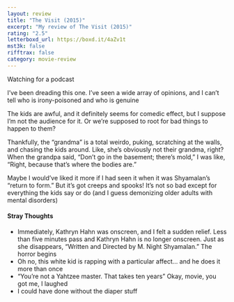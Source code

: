 ```yaml
---
layout: review
title: "The Visit (2015)"
excerpt: "My review of The Visit (2015)"
rating: "2.5"
letterboxd_url: https://boxd.it/4aZv1t
mst3k: false
rifftrax: false
category: movie-review
---
```


Watching for a podcast

I’ve been dreading this one. I’ve seen a wide array of opinions, and I can’t tell who is irony-poisoned and who is genuine

The kids are awful, and it definitely seems for comedic effect, but I suppose I’m not the audience for it. Or we’re supposed to root for bad things to happen to them?

Thankfully, the “grandma” is a total weirdo, puking, scratching at the walls, and chasing the kids around. Like, she’s obviously not their grandma, right? When the grandpa said, “Don’t go in the basement; there’s mold,” I was like, “Right, because that’s where the bodies are.”

Maybe I would’ve liked it more if I had seen it when it was Shyamalan’s “return to form.” But it’s got creeps and spooks! It’s not so bad except for everything the kids say or do (and I guess demonizing older adults with mental disorders)

#### Stray Thoughts

- Immediately, Kathryn Hahn was onscreen, and I felt a sudden relief. Less than five minutes pass and Kathryn Hahn is no longer onscreen. Just as she disappears, “Written and Directed by M. Night Shyamalan.” The horror begins
- Oh no, this white kid is rapping with a particular affect… and he does it more than once
- “You’re not a Yahtzee master. That takes ten years” Okay, movie, you got me, I laughed
- I could have done without the diaper stuff
